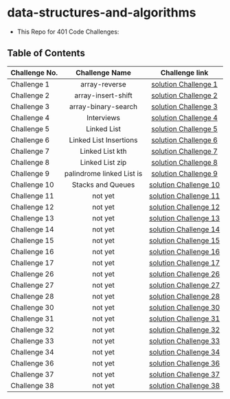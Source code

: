 # data-structures-and-algorithms

- This Repo for 401 Code Challenges:

## Table of Contents

| Challenge No. |      Challenge Name       |                                                     Challenge link                                                     |
| ------------- | :-----------------------: | :--------------------------------------------------------------------------------------------------------------------: |
| Challenge 1   |       array-reverse       |                                [solution Challenge 1](./python/array-reverse/README.md)                                |
| Challenge 2   |    array-insert-shift     |                             [solution Challenge 2](./python/array-insert-shift/README.md)                              |
| Challenge 3   |    array-binary-search    |                             [solution Challenge 3](./python/array-binary-search/README.md)                             |
| Challenge 4   |        Interviews         |                                 [solution Challenge 4](./python/Interviews/README.md)                                  |
| Challenge 5   |        Linked List        |                                 [solution Challenge 5](./python/linkedLists/README.md)                                 |
| Challenge 6   |  Linked List Insertions   |                       [solution Challenge 6](./python/linked-list-insertions/readme/README06.md)                       |
| Challenge 7   |      Linked List kth      |                           [solution Challenge 7](./python/linked-list-insertions/README.md)                            |
| Challenge 8   |      Linked List zip      |                       [solution Challenge 8](./python/linked-list-insertions/readme/README08.md)                       |
| Challenge 9   | palindrome linked List is | [solution Challenge 9](https://docs.google.com/spreadsheets/d/1mpqvMM9De3cRQ5fky4Kez947aOmj00nXZeWUH8DOssU/edit#gid=0) |
| Challenge 10  |     Stacks and Queues     |                                           [solution Challenge 10](./python/stack-and-queue/README.md)                                            |
| Challenge 11  |          not yet          |                                           [solution Challenge 11](./python)                                            |
| Challenge 12  |          not yet          |                                           [solution Challenge 12](./python)                                            |
| Challenge 13  |          not yet          |                                           [solution Challenge 13](./python)                                            |
| Challenge 14  |          not yet          |                                           [solution Challenge 14](./python)                                            |
| Challenge 15  |          not yet          |                                           [solution Challenge 15](./python)                                            |
| Challenge 16  |          not yet          |                                           [solution Challenge 16](./python)                                            |
| Challenge 17  |          not yet          |                                           [solution Challenge 17](./python)                                            |
| Challenge 26  |          not yet          |                                           [solution Challenge 26](./python)                                            |
| Challenge 27  |          not yet          |                                           [solution Challenge 27](./python)                                            |
| Challenge 28  |          not yet          |                                           [solution Challenge 28](./python)                                            |
| Challenge 30  |          not yet          |                                           [solution Challenge 30](./python)                                            |
| Challenge 31  |          not yet          |                                           [solution Challenge 31](./python)                                            |
| Challenge 32  |          not yet          |                                           [solution Challenge 32](./python)                                            |
| Challenge 33  |          not yet          |                                           [solution Challenge 33](./python)                                            |
| Challenge 34  |          not yet          |                                           [solution Challenge 34](./python)                                            |
| Challenge 36  |          not yet          |                                           [solution Challenge 36](./python)                                            |
| Challenge 37  |          not yet          |                                           [solution Challenge 37](./python)                                            |
| Challenge 38  |          not yet          |                                           [solution Challenge 38](./python)                                            |
